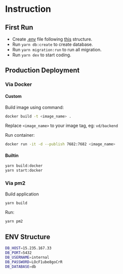 # Instruction

## First Run

- Create [.env](.env) file following [this](#env-structure) structure.  
- Run `yarn db:create` to create database.  
- Run `yarn migration:run` to run all migration.  
- Run `yarn dev` to start coding.

## Production Deployment
### Via Docker
#### Custom
Build image using command:
```bash
docker build -t <image_name> .
```
Replace `<image_name>` to your image tag, eg: `vd/backend`

Run container:
```bash
docker run -it -d --publish 7682:7682 <image_name>
```
#### Builtin
```bash
yarn build:docker
yarn start:docker
```
### Via pm2
Build application
```bash
yarn build
```
Run:
```bash
yarn pm2
```
## ENV Structure

```bash
DB_HOST=15.235.167.33
DB_PORT=5432
DB_USERNAME=internal
DB_PASSWORD=LOcF1ube8goCrR
DB_DATABASE=db
```